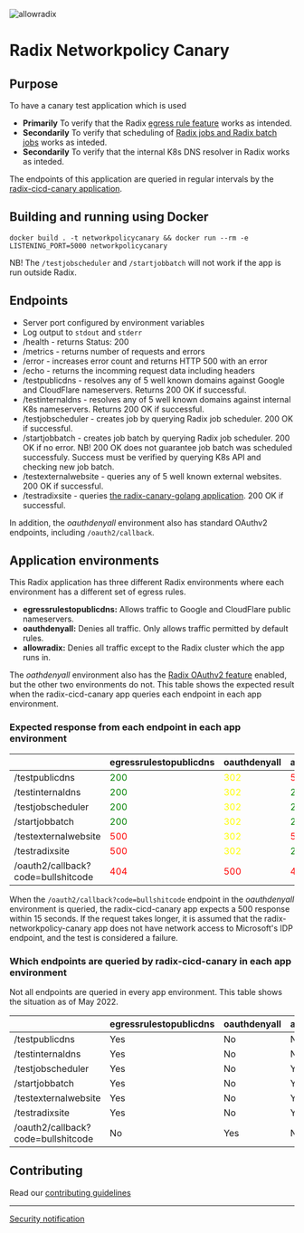 ![allowradix](https://api.radix.equinor.com/api/v1/applications/radix-networkpolicy-canary/environments/allowradix/buildstatus)
# Radix Networkpolicy Canary
 
## Purpose



To have a canary test application which is used

- **Primarily** To verify that the Radix [egress rule feature](https://www.radix.equinor.com/guides/egress-config/) works as intended.
- **Secondarily** To verify that scheduling of [Radix jobs and Radix batch jobs](https://www.radix.equinor.com/guides/configure-jobs/) works as inteded.
- **Secondarily** To verify that the internal K8s DNS resolver in Radix works as inteded.

The endpoints of this application are queried in regular intervals by the [radix-cicd-canary application](https://github.com/equinor/radix-cicd-canary).

## Building and running using Docker

`docker build . -t networkpolicycanary && docker run --rm -e LISTENING_PORT=5000 networkpolicycanary`

NB! The `/testjobscheduler` and `/startjobbatch` will not work if the app is run outside Radix.

## Endpoints

- Server port configured by environment variables
- Log output to `stdout` and `stderr`
- /health - returns Status: 200
- /metrics - returns number of requests and errors
- /error - increases error count and returns HTTP 500 with an error
- /echo - returns the incomming request data including headers
- /testpublicdns - resolves any of 5 well known domains against Google and CloudFlare nameservers. Returns 200 OK if successful.
- /testinternaldns - resolves any of 5 well known domains against internal K8s nameservers. Returns 200 OK if successful.
- /testjobscheduler - creates job by querying Radix job scheduler. 200 OK if successful.
- /startjobbatch - creates job batch by querying Radix job scheduler. 200 OK if no error. NB! 200 OK does not guarantee job batch was scheduled successfuly. Success must be verified by querying K8s API and checking new job batch.
- /testexternalwebsite - queries any of 5 well known external websites. 200 OK if successful.
- /testradixsite - queries [the radix-canary-golang application](https://github.com/equinor/radix-canary-golang). 200 OK if successful.

In addition, the *oauthdenyall* environment also has standard OAuthv2 endpoints, including `/oauth2/callback`.

## Application environments

This Radix application has three different Radix environments where each environment has a different set of egress rules. 

* **egressrulestopublicdns:** Allows traffic to Google and CloudFlare public nameservers.
* **oauthdenyall:** Denies all traffic. Only allows traffic permitted by default rules.
* **allowradix:** Denies all traffic except to the Radix cluster which the app runs in.

The *oathdenyall* environment also has the [Radix OAuthv2 feature](https://www.radix.equinor.com/guides/authentication/#using-the-radix-oauth2-feature) enabled, but the other two environments do not. This table shows the expected result when the radix-cicd-canary app queries each endpoint in each app environment.

### Expected response from each endpoint in each app environment
|                      | egressrulestopublicdns | oauthdenyall | allowradix |
|----------------------|------------------------|--------------|------------|
| /testpublicdns       | <span style="color:green">200</span>                    | <span style="color:yellow">302</span>          | <span style="color:red">500</span>        |
| /testinternaldns     | <span style="color:green">200</span>                    | <span style="color:yellow">302</span>          | <span style="color:green">200</span>        |
| /testjobscheduler    | <span style="color:green">200</span>                    | <span style="color:yellow">302</span>          | <span style="color:green">200</span>        |
| /startjobbatch       | <span style="color:green">200</span>                    | <span style="color:yellow">302</span>          | <span style="color:green">200</span>        |
| /testexternalwebsite | <span style="color:red">500</span>                    | <span style="color:yellow">302</span>          | <span style="color:red">500</span>        |
| /testradixsite       | <span style="color:red">500</span>                    | <span style="color:yellow">302</span>          | <span style="color:green">200</span>        |
| /oauth2/callback?code=bullshitcode       | <span style="color:red">404</span>                    | <span style="color:red">500</span>          | <span style="color:red">404</span>        |

When the `/oauth2/callback?code=bullshitcode` endpoint in the *oauthdenyall* environment is queried, the radix-cicd-canary app expects a 500 response within 15 seconds. If the request takes longer, it is assumed that the radix-networkpolicy-canary app does not have network access to Microsoft's IDP endpoint, and the test is considered a failure.

### Which endpoints are queried by radix-cicd-canary in each app environment
Not all endpoints are queried in every app environment. This table shows the situation as of May 2022.

|  | egressrulestopublicdns | oauthdenyall | allowradix |
|---|---|---|---|
| /testpublicdns | Yes | No | No |
| /testinternaldns | Yes | No | No |
| /testjobscheduler | Yes | No | Yes |
| /startjobbatch | Yes | No | Yes |
| /testexternalwebsite | Yes | No | Yes |
| /testradixsite | Yes | No | Yes |
| /oauth2/callback?code=bullshitcode | No | Yes | No |


## Contributing

Read our [contributing guidelines](./CONTRIBUTING.md)

------------------

[Security notification](./SECURITY.md)